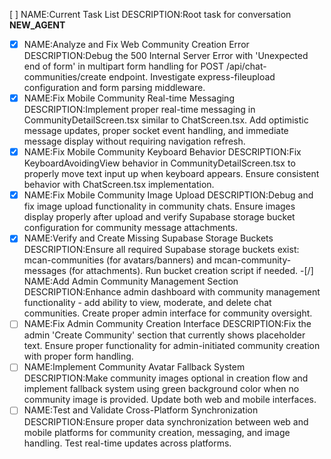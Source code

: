 [ ] NAME:Current Task List DESCRIPTION:Root task for conversation __NEW_AGENT__
-[x] NAME:Analyze and Fix Web Community Creation Error DESCRIPTION:Debug the 500 Internal Server Error with 'Unexpected end of form' in multipart form handling for POST /api/chat-communities/create endpoint. Investigate express-fileupload configuration and form parsing middleware.
-[x] NAME:Fix Mobile Community Real-time Messaging DESCRIPTION:Implement proper real-time messaging in CommunityDetailScreen.tsx similar to ChatScreen.tsx. Add optimistic message updates, proper socket event handling, and immediate message display without requiring navigation refresh.
-[x] NAME:Fix Mobile Community Keyboard Behavior DESCRIPTION:Fix KeyboardAvoidingView behavior in CommunityDetailScreen.tsx to properly move text input up when keyboard appears. Ensure consistent behavior with ChatScreen.tsx implementation.
-[x] NAME:Fix Mobile Community Image Upload DESCRIPTION:Debug and fix image upload functionality in community chats. Ensure images display properly after upload and verify Supabase storage bucket configuration for community message attachments.
-[x] NAME:Verify and Create Missing Supabase Storage Buckets DESCRIPTION:Ensure all required Supabase storage buckets exist: mcan-communities (for avatars/banners) and mcan-community-messages (for attachments). Run bucket creation script if needed.
-[/] NAME:Add Admin Community Management Section DESCRIPTION:Enhance admin dashboard with community management functionality - add ability to view, moderate, and delete chat communities. Create proper admin interface for community oversight.
-[ ] NAME:Fix Admin Community Creation Interface DESCRIPTION:Fix the admin 'Create Community' section that currently shows placeholder text. Ensure proper functionality for admin-initiated community creation with proper form handling.
-[ ] NAME:Implement Community Avatar Fallback System DESCRIPTION:Make community images optional in creation flow and implement fallback system using green background color when no community image is provided. Update both web and mobile interfaces.
-[ ] NAME:Test and Validate Cross-Platform Synchronization DESCRIPTION:Ensure proper data synchronization between web and mobile platforms for community creation, messaging, and image handling. Test real-time updates across platforms.